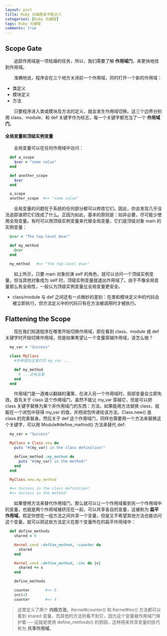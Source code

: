 ```yaml
---
layout: post
title: Ruby 元编程读书笔记八
categories: [Ruby 元编程]
tags: Ruby 元编程
comments: true
---
```


## Scope Gate

&emsp;&emsp;追踪作用域是一项枯燥的任务，所以，我们需要了解 **作用域门**，来更快地找到作用域。

&emsp;&emsp;准确地说，程序会在三个地方关闭前一个作用域，同时打开一个新的作用域：
* 类定义
* 模块定义
* 方法

&emsp;&emsp;只要程序进入类或模块及方法的定义，就会发生作用域切换。这三个边界分别用 class、module、和 def 关键字作为标志，每一个关键字都充当了一个 **作用域门**。

#### 全局变量和顶级实例变量
&emsp;&emsp;全局变量可以在任何作用域中访问：
```ruby
  def a_scope
    $var = "some value"
  end

  def another_scope
    $var
  end

  a_scope
  another_scope  #=> "some value"
```
&emsp;&emsp;全局变量的问题在于系统的任何部分都可以修改它们，因此，你会发现几乎没法追踪谁把它们改成了什么。正因为如此，基本的原则是：如非必要，尽可能少使用全局变量。有时可以用顶级实例变量来代替全局变量，它们是顶级对象 main 的实例变量：
```ruby
  @var = "The top-level @var"

  def my_method
    @var
  end

  my_method   #=> "the top-level @var"
```
&emsp;&emsp;如上所示，只要 main 对象扮演 self 的角色，就可以访问一个顶级实例变量，但当其他对象成为 self 时，顶级实例变量就退出作用域了。由于不像全局变量那么有全局性，一般认为顶级实例变量比全局变量更安全。

* class/module 与 def 之间还有一点微妙的差别：在类和模块定义中的代码会被立即执行，但方法定义中的代码只有在方法被调用时才被执行。

## Flattening the Scope

&emsp;&emsp;现在我们知道程序在哪里开始切换作用域，即在看到 class、module 或 def 关键字时开始切换作用域，但是如果希望让一个变量穿越作用域，该怎么做？
```ruby
  my_var = "Success"

  class MyClass
    #你希望在这里打印 my_var ...

    def my_method
      # ...还有这里
    end
  end
```
&emsp;&emsp;作用域门是一道难以翻越的藩篱，在进入另一个作用域时，局部变量会立即失效。首先关于 class 这个作用域门，虽然不能让 my_var 穿越它，但是可以把 class 关键字替换为某个非作用域门的东西：方法。如果能用方法替换 class，就能在一个闭包中获得 my_var 的值，并把闭包传递给该方法。Class.new() 是 class 的完美替身。然后关于 def 这个作用域门，同样也需要用一个方法来替换这个关键字，可以用 Module#define_method() 方法来替代 def:
```ruby
  my_var = "Success"

  MyClass = Class.new do
    puts "#{my_var} in the class definition!"

    define_method :my_method do
      puts "#{my_var} in the method!"
    end
  end

  MyClass.new.my_method

  #=> Success in the class definition!
  #=> Success in the method!
```
&emsp;&emsp;如果使用方法来替代作用域门，那么就可以让一个作用域看到另一个作用域中的变量，也就是两个作用域被挤压在一起，可以共享各自的变量，这被称为 **扁平作用域**。假定你想在一组方法之间共享一个变量，但是又不希望其他方法也能访问这个变量，就可以把这些方法定义在那个变量所在的扁平作用域中：
```ruby
  def define_methods
    shared = 0

    Kernel.send :define_method, :counter do
      shared
    end

    Kernel.send :define_method, :inc do |x|
      shared += x
    end

    define_methods

    counter       #=> 0
    inc(4)
    counter       #=> 4
```
>这里定义了两个 **内核方法**，Kernel#counter() 和 Kernel#inc() 方法都可以看到 shared 变量，而其他的方法则看不到它，因为这个变量被作用域门保护着----这就是使用 define_methods() 的原因，这种用来共享变量的技巧称为 **共享作用域**。
